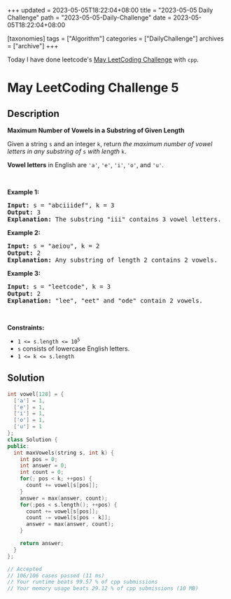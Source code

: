 +++
updated = 2023-05-05T18:22:04+08:00
title = "2023-05-05 Daily Challenge"
path = "2023-05-05-Daily-Challenge"
date = 2023-05-05T18:22:04+08:00

[taxonomies]
tags = ["Algorithm"]
categories = ["DailyChallenge"]
archives = ["archive"]
+++

Today I have done leetcode's [May LeetCoding Challenge](https://leetcode.com/problems/maximum-number-of-vowels-in-a-substring-of-given-length/) with `cpp`.

<!-- more -->

# May LeetCoding Challenge 5

## Description

**Maximum Number of Vowels in a Substring of Given Length**

<p>Given a string <code>s</code> and an integer <code>k</code>, return <em>the maximum number of vowel letters in any substring of </em><code>s</code><em> with length </em><code>k</code>.</p>

<p><strong>Vowel letters</strong> in English are <code>&#39;a&#39;</code>, <code>&#39;e&#39;</code>, <code>&#39;i&#39;</code>, <code>&#39;o&#39;</code>, and <code>&#39;u&#39;</code>.</p>

<p>&nbsp;</p>
<p><strong class="example">Example 1:</strong></p>

<pre>
<strong>Input:</strong> s = &quot;abciiidef&quot;, k = 3
<strong>Output:</strong> 3
<strong>Explanation:</strong> The substring &quot;iii&quot; contains 3 vowel letters.
</pre>

<p><strong class="example">Example 2:</strong></p>

<pre>
<strong>Input:</strong> s = &quot;aeiou&quot;, k = 2
<strong>Output:</strong> 2
<strong>Explanation:</strong> Any substring of length 2 contains 2 vowels.
</pre>

<p><strong class="example">Example 3:</strong></p>

<pre>
<strong>Input:</strong> s = &quot;leetcode&quot;, k = 3
<strong>Output:</strong> 2
<strong>Explanation:</strong> &quot;lee&quot;, &quot;eet&quot; and &quot;ode&quot; contain 2 vowels.
</pre>

<p>&nbsp;</p>
<p><strong>Constraints:</strong></p>

<ul>
	<li><code>1 &lt;= s.length &lt;= 10<sup>5</sup></code></li>
	<li><code>s</code> consists of lowercase English letters.</li>
	<li><code>1 &lt;= k &lt;= s.length</code></li>
</ul>


## Solution

``` cpp
int vowel[128] = {
  ['a'] = 1,
  ['e'] = 1,
  ['i'] = 1,
  ['o'] = 1,
  ['u'] = 1
};
class Solution {
public:
  int maxVowels(string s, int k) {
    int pos = 0;
    int answer = 0;
    int count = 0;
    for(; pos < k; ++pos) {
      count += vowel[s[pos]];
    }
    answer = max(answer, count);
    for(;pos < s.length(); ++pos) {
      count += vowel[s[pos]];
      count -= vowel[s[pos - k]];
      answer = max(answer, count);
    }

    return answer;
  }
};

// Accepted
// 106/106 cases passed (11 ms)
// Your runtime beats 99.57 % of cpp submissions
// Your memory usage beats 29.12 % of cpp submissions (10 MB)
```
